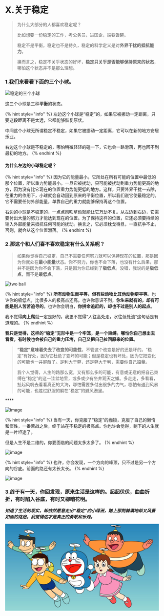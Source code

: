 # X.关于稳定

> 为什么大部分的人都喜欢稳定呢？
>
> 比如想要一份稳定的工作，考公务员，进国企，端铁饭碗。
>
> 稳定不是平衡，稳定也不是持久，稳定的科学定义是对**外界干扰的抵抗能力**。
>
> 换而言之，稳定不关乎状态的好坏，**稳定只关乎是否能够保持原来的状态**，哪怕这个状态并不是那么理想。



### 1.我们来看看下面的三个小球。

![&#x7A33;&#x5B9A;&#x7684;&#x4E09;&#x4E2A;&#x5C0F;&#x7403;](https://tonydeng.github.io/images/blog/stability/tree_ball_1.jpg)

这三个小球是三种**平衡**的状态。

{% hint style="info" %}
左边这个小球是“稳定”的，如果它被挪动一定距离，只要这段距离不是太远，它都能够恢复原状。

中间这个小球无所谓稳定不稳定，如果它被挪动一定距离，它可以在新的地方安居乐业。

右边这个小球是不稳定的，哪怕稍微轻轻的碰一下，它也会一路滑落，再也回不到最初的地方。
{% endhint %}



#### 为什么左边的小球稳定呢？ <a id="&#x4E3A;&#x4EC0;&#x4E48;&#x5DE6;&#x8FB9;&#x7684;&#x5C0F;&#x7403;&#x7A33;&#x5B9A;&#x5462;&#xFF1F;"></a>

{% hint style="info" %}
因为它的能量最小。它所处在所有可能的位置中最低的那个位置，所以重力势能最小。一旦它被扰动，只可能被扰动到重力势能更高的地方，因为没有比它现在的位置重力势能更低的地方。这样，只要外界干扰一去除，在重力的作用下，小球就会自动回到原来的平衡位置，所以我们说它使最稳定的。它不需要任何外部能量，单靠自己的重力就能够保持再这个位置。

右边的小球是不稳定的，一点点风吹草动就能让它万劫不复。从左边到右边，它需要付出大量的努力才能达到现在的位置。为了保持这样的位置，它还必须要持续的输入外部能量来抵抗任何可能的扰动。换言之，它必须枕戈待旦，一直抗争不止，否则，就会从这个位置滑落。
{% endhint %}



### 2.那这个和人们喜不喜欢稳定有什么关系呢？

> 如果你觉得自己稳定，自己不需要任何努力就可以保持现在的位置，那是因为你就处在**最小能量**状态。你不努力，你也不会下落，也没有什么后果，那并不是因为你不会下落，只是因为你已经到了**极低点**。没错，我说的是**极低点**，而不是**最低点**。



![two ball](https://tonydeng.github.io/images/blog/stability/two_ball_1.jpg)

{% hint style="info" %}
**所有动物生而平等，但有些动物比其他动物更平等**。也许你的极低点，比很多人的极高点还高。也许你意识不到，**你生来就有的，却有可能是别人苦苦追寻的**。也许你会明白，**你拼命追赶的，却也不过是别人的起点**。

我不觉得**向上爬**就一定是好的，我更不觉得“人往高处走，水往低处流”这句话是有道理的。
{% endhint %}

**我只是觉得，这样的“稳定”无形中是一个牢笼，是一个束缚。哪怕你自己想出去看看，有时候也会被自己的重力压垮，自己又把自己拉回原来的位置。**

> **“稳定”意味着失去了改变的可能性**，不管这个改变是好的还是坏的。“稳定”有好处，因为它杜绝了变坏的可能；但是稳定也有坏处，因为它把变化的可能也一并屏蔽了。是利大于弊，还是弊大于利，需要你自己掂量。
>
> 我个人觉得，人生的路那么宽，又有那么多的可能，有意或无意的把自己束缚在“稳定”的这一洼盆地里，或多或少有坐井观天之嫌。多走走，多看看，扯起风帆去看看真正的大海，哪怕需要多付出很多的力气，哪怕有遇到风暴的可能，也胜过舒服的躺在“稳定”的避风港里。

\*\*\*\*

![image](https://tonydeng.github.io/images/blog/stability/one_ball_1.jpg)

{% hint style="info" %}
当有一天，你克服了“稳定”的枷锁，克服了自己的懒惰和惯性，一番苦战之后，终于站在不稳定的极高点。你也许会觉得，剩下的人生就是一片坦途了。

但是人生不是二维的，你要面临的问题太多太多了。
{% endhint %}

![image](https://tonydeng.github.io/images/blog/stability/one_ball_2.jpg)

{% hint style="info" %}
也许，你会发现，一个方向的峰顶，只不过是另一个方向的谷底。前面的路还有太长太长。
{% endhint %}



![image](https://tonydeng.github.io/images/blog/stability/one_ball_3.jpg)

### 3.终于有一天，你回发现，原来生活是这样的。起起伏伏，曲曲折折，有时陷入谷底，有时又柳暗花明。

_**知道了生活的现实，却依然愿意走出“稳定”的小绿洲，踏上那荆棘满地却又风景如画的路途，我觉得这才是真正的勇敢和乐观。**_

![](.gitbook/assets/pdboxft.jpg)

